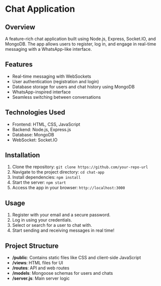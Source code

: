 <h1>Chat Application</h1>

<h2>Overview</h2>
<p>A feature-rich chat application built using Node.js, Express, Socket.IO, and MongoDB. The app allows users to register, log in, and engage in real-time messaging with a WhatsApp-like interface.</p>

<h2>Features</h2>
<ul>
  <li>Real-time messaging with WebSockets</li>
  <li>User authentication (registration and login)</li>
  <li>Database storage for users and chat history using MongoDB</li>
  <li>WhatsApp-inspired interface</li>
  <li>Seamless switching between conversations</li>
</ul>

<h2>Technologies Used</h2>
<ul>
  <li>Frontend: HTML, CSS, JavaScript</li>
  <li>Backend: Node.js, Express.js</li>
  <li>Database: MongoDB</li>
  <li>WebSocket: Socket.IO</li>
</ul>

<h2>Installation</h2>
<ol>
  <li>Clone the repository: <code>git clone https://github.com/your-repo-url</code></li>
  <li>Navigate to the project directory: <code>cd chat-app</code></li>
  <li>Install dependencies: <code>npm install</code></li>
  <li>Start the server: <code>npm start</code></li>
  <li>Access the app in your browser: <code>http://localhost:3000</code></li>
</ol>

<h2>Usage</h2>
<ol>
  <li>Register with your email and a secure password.</li>
  <li>Log in using your credentials.</li>
  <li>Select or search for a user to chat with.</li>
  <li>Start sending and receiving messages in real time!</li>
</ol>

<h2>Project Structure</h2>
<ul>
  <li><strong>/public</strong>: Contains static files like CSS and client-side JavaScript</li>
  <li><strong>/views</strong>: HTML files for UI</li>
  <li><strong>/routes</strong>: API and web routes</li>
  <li><strong>/models</strong>: Mongoose schemas for users and chats</li>
  <li><strong>/server.js</strong>: Main server logic</li>
</ul>

<!-- <h2>Screenshots</h2>
<p>Include screenshots of the app here to showcase its UI and features.</p>

<h2>Contributing</h2>
<p>Contributions are welcome! Please fork the repository and submit a pull request.</p>

<h2>License</h2>
<p>This project is licensed under the MIT License.</p> -->
